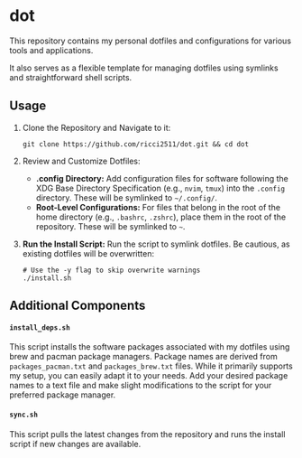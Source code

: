 # dot

This repository contains my personal dotfiles and configurations for various tools and applications.

It also serves as a flexible template for managing dotfiles using symlinks and straightforward shell scripts.

## Usage

1. Clone the Repository and Navigate to it:

   ```shell
   git clone https://github.com/ricci2511/dot.git && cd dot
   ```

2. Review and Customize Dotfiles:

   - **.config Directory:**
     Add configuration files for software following the XDG Base Directory Specification (e.g., `nvim`, `tmux`) into the `.config` directory. These will be symlinked to `~/.config/`.
   - **Root-Level Configurations:**
     For files that belong in the root of the home directory (e.g., `.bashrc`, `.zshrc`), place them in the root of the repository. These will be symlinked to `~`.

3. **Run the Install Script:**
   Run the script to symlink dotfiles. Be cautious, as existing dotfiles will be overwritten:

   ```shell
   # Use the -y flag to skip overwrite warnings
   ./install.sh
   ```

## Additional Components

#### `install_deps.sh`

This script installs the software packages associated with my dotfiles using brew and pacman package managers. Package names are derived from `packages_pacman.txt` and `packages_brew.txt` files. While it primarily supports my setup, you can easily adapt it to your needs. Add your desired package names to a text file and make slight modifications to the script for your preferred package manager.

#### `sync.sh`

This script pulls the latest changes from the repository and runs the install script if new changes are available.
